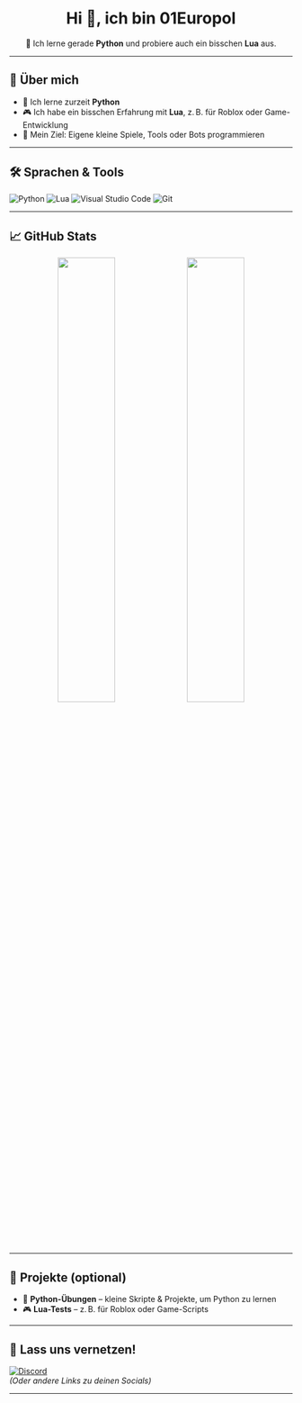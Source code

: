 <h1 align="center">Hi 👋, ich bin 01Europol</h1>
<p align="center">
  🔭 Ich lerne gerade <strong>Python</strong> und probiere auch ein bisschen <strong>Lua</strong> aus.
</p>

---

## 🧠 Über mich

- 🌱 Ich lerne zurzeit **Python**
- 🎮 Ich habe ein bisschen Erfahrung mit **Lua**, z. B. für Roblox oder Game-Entwicklung
- 🚀 Mein Ziel: Eigene kleine Spiele, Tools oder Bots programmieren

---

## 🛠️ Sprachen & Tools

![Python](https://img.shields.io/badge/Python-3776AB?style=for-the-badge&logo=python&logoColor=white)
![Lua](https://img.shields.io/badge/Lua-2C2D72?style=for-the-badge&logo=lua&logoColor=white)
![Visual Studio Code](https://img.shields.io/badge/VS%20Code-007ACC?style=for-the-badge&logo=visual-studio-code&logoColor=white)
![Git](https://img.shields.io/badge/Git-F05032?style=for-the-badge&logo=git&logoColor=white)

---

## 📈 GitHub Stats

<div align="center">
  <img src="https://github-readme-stats.vercel.app/api?username=DEIN_USERNAME&show_icons=true&theme=radical" width="45%" />
  <img src="https://github-readme-stats.vercel.app/api/top-langs/?username=DEIN_USERNAME&layout=compact&theme=radical" width="45%" />
</div>

---

## 📌 Projekte (optional)

- 🐍 **Python-Übungen** – kleine Skripte & Projekte, um Python zu lernen
- 🎮 **Lua-Tests** – z. B. für Roblox oder Game-Scripts

---

## 🤝 Lass uns vernetzen!

[![Discord](https://img.shields.io/badge/Discord-5865F2?style=for-the-badge&logo=discord&logoColor=white)](https://discord.com/)  
*(Oder andere Links zu deinen Socials)*

---

